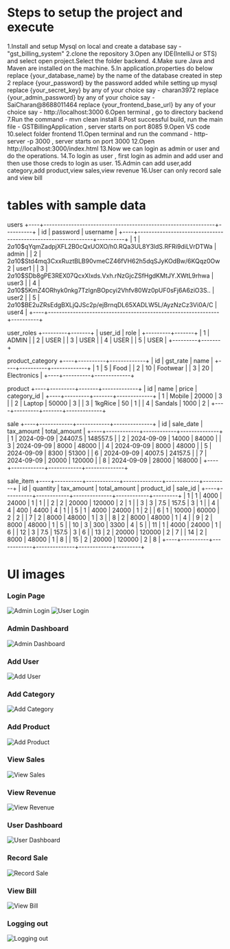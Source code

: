 # Steps to setup the project and execute
1.Install and setup Mysql on local and create a database say - "gst_billing_system"
2.clone the repository
3.Open any IDE(IntelliJ or STS) and select open project.Select the folder backend.
4.Make sure Java and Maven are installed on the machine.
5.In application.properties do below
    replace {your_database_name} by the name of the database created in step 2
    replace {your_password} by the password added while setting up mysql
    replace {your_secret_key} by any of your choice say - charan3972
    replace {your_admin_password} by any of your choice say - SaiCharan@8688011464
    replace {your_frontend_base_url} by any of your choice say - http://localhost:3000
6.Open terminal , go to directory backend
7.Run the command - mvn clean install
8.Post successful build, run the main file - GSTBillingApplication , server starts on port 8085
9.Open VS code
10.select folder frontend
11.Open terminal and run the command - http-server -p 3000 , server starts on port 3000
12.Open http://localhost:3000/index.html
13.Now we can login as admin or user and do the operations.
14.To login as user , first login as admin and add user and then use those creds to login as user.
15.Admin can add user,add category,add product,view sales,view revenue
16.User can only record sale and view bill

# tables with sample data
users
+----+--------------------------------------------------------------+----------+
| id | password                                                     | username |
+----+--------------------------------------------------------------+----------+
|  1 | $2a$10$qYqmZadpjXFL2B0cQxUOXO/h0.RQa3UL8Y3ldS.RFRi9diLVrDTWa | admin    |
|  2 | $2a$10$Std4mq3CxxRuztBLB90vmeCZ46fVH62h5dqSJyKOdBw/6KQqz0Ow2 | user1    |
|  3 | $2a$10$SDb8gPE3REX07QcxXlxds.Vxh.rNzGjcZSfHgdKMtJY.XWtL9rhwa | user3    |
|  4 | $2a$10$5KmZ4ORhyk0nkg7TzlgnBOpcyi2Vhfv80Wz0pUF0sFj6A6ziO3S.. | user2    |
|  5 | $2a$10$BE2uZRsEdgBXLjQJSc2p/ejBrnqDL65XADLW5L/AyzNzCz3Vi0A/C | user4    |
+----+--------------------------------------------------------------+----------+

user_roles
+---------+-------+
| user_id | role  |
+---------+-------+
|       1 | ADMIN |
|       2 | USER  |
|       3 | USER  |
|       4 | USER  |
|       5 | USER  |
+---------+-------+

product_category
+----+----------+-------------+
| id | gst_rate | name        |
+----+----------+-------------+
|  1 |        5 | Food        |
|  2 |       10 | Footwear    |
|  3 |       20 | Electronics |
+----+----------+-------------+

product
+----+---------+-------+-------------+
| id | name    | price | category_id |
+----+---------+-------+-------------+
|  1 | Mobile  | 20000 |           3 |
|  2 | Laptop  | 50000 |           3 |
|  3 | 1kgRice |    50 |           1 |
|  4 | Sandals |  1000 |           2 |
+----+---------+-------+-------------+

sale
+----+------------+------------+--------------+
| id | sale_date  | tax_amount | total_amount |
+----+------------+------------+--------------+
|  1 | 2024-09-09 |    24407.5 |     148557.5 |
|  2 | 2024-09-09 |      14000 |        84000 |
|  3 | 2024-09-09 |       8000 |        48000 |
|  4 | 2024-09-09 |       8000 |        48000 |
|  5 | 2024-09-09 |       8300 |        51300 |
|  6 | 2024-09-09 |     4007.5 |      24157.5 |
|  7 | 2024-09-09 |      20000 |       120000 |
|  8 | 2024-09-09 |      28000 |       168000 |
+----+------------+------------+--------------+

sale_item
+----+----------+------------+--------------+------------+---------+
| id | quantity | tax_amount | total_amount | product_id | sale_id |
+----+----------+------------+--------------+------------+---------+
|  1 |        1 |       4000 |        24000 |          1 |       1 |
|  2 |        2 |      20000 |       120000 |          2 |       1 |
|  3 |        3 |        7.5 |        157.5 |          3 |       1 |
|  4 |        4 |        400 |         4400 |          4 |       1 |
|  5 |        1 |       4000 |        24000 |          1 |       2 |
|  6 |        1 |      10000 |        60000 |          2 |       2 |
|  7 |        2 |       8000 |        48000 |          1 |       3 |
|  8 |        2 |       8000 |        48000 |          1 |       4 |
|  9 |        2 |       8000 |        48000 |          1 |       5 |
| 10 |        3 |        300 |         3300 |          4 |       5 |
| 11 |        1 |       4000 |        24000 |          1 |       6 |
| 12 |        3 |        7.5 |        157.5 |          3 |       6 |
| 13 |        2 |      20000 |       120000 |          2 |       7 |
| 14 |        2 |       8000 |        48000 |          1 |       8 |
| 15 |        2 |      20000 |       120000 |          2 |       8 |
+----+----------+------------+--------------+------------+---------+

# UI images

### Login Page
![Admin Login](UIScreenshots/admin-login.png)
![User Login](UIScreenshots/user-login.png)

### Admin Dashboard
![Admin Dashboard](UIScreenshots/admin-dashboard.png)

### Add User
![Add User](UIScreenshots/add-user.png)

### Add Category
![Add Category](UIScreenshots/add-category.png)

### Add Product
![Add Product](UIScreenshots/add-product.png)

### View Sales
![View Sales](UIScreenshots/view-sales.png)

### View Revenue
![View Revenue](UIScreenshots/view-revenue.png)

### User Dashboard
![User Dashboard](UIScreenshots/user-dashboard.png)

### Record Sale
![Record Sale](UIScreenshots/record-sale.png)

### View Bill
![View Bill](UIScreenshots/view-bill.png)

### Logging out
![Logging out](UIScreenshots/logging-out.png)







